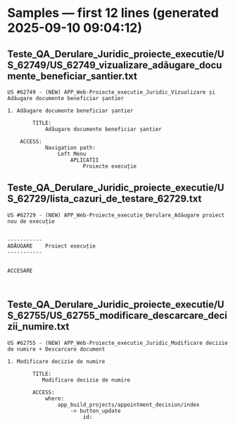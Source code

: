 # Samples — first 12 lines (generated 2025-09-10 09:04:12)

## Teste_QA_Derulare_Juridic_proiecte_executie/US_62749/US_62749_vizualizare_adăugare_documente_beneficiar_santier.txt

```
US #62749 - (NEW) APP_Web-Proiecte_executie_Juridic_Vizualizare și Adăugare documente beneficiar șantier

1. Adăugare documente beneficiar șantier

        TITLE: 
            Adăugare documente beneficiar șantier

    ACCESS:
            Navigation path:
                Left Menu
                    APLICATII
                        Proiecte execuție    
```

## Teste_QA_Derulare_Juridic_proiecte_executie/US_62729/lista_cazuri_de_testare_62729.txt

```
US #62729 - (NEW) APP_Web-Proiecte_executie_Derulare_Adăugare proiect nou de execuție


-----------
ADĂUGARE    Proiect execuție
-----------


ACCESARE



```

## Teste_QA_Derulare_Juridic_proiecte_executie/US_62755/US_62755_modificare_descarcare_decizii_numire.txt

```
US #62755 - (NEW) APP_Web-Proiecte_executie_Juridic_Modificare decizie de numire + Descarcare document

1. Modificare decizie de numire

        TITLE: 
           Modificare decizie de numire

        ACCESS:                        
            where:
                app_build_projects/appointment_decision/index
                    -> button_update
                        id:
```

